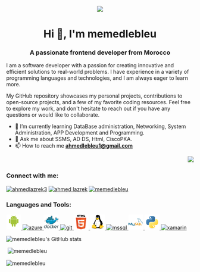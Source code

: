 <p align="center">
  <img src="https://upload.wikimedia.org/wikipedia/commons/2/20/Matrix_Digital_rain_banner.gif">
</p>

<h1 align="center">Hi 👋, I'm memedlebleu</h1>
<h3 align="center">A passionate frontend developer from Morocco</h3>

I am a software developer with a passion for creating innovative and efficient solutions to real-world problems.
I have experience in a variety of programming languages and technologies, and I am always eager to learn more.

My GitHub repository showcases my personal projects, contributions to open-source projects, and a few of my favorite coding resources.
Feel free to explore my work, and don't hesitate to reach out if you have any questions or would like to collaborate.

- 🌱 I’m currently learning DataBase administration, Networking, System Administration, APP Development and Programming.
- 💬 Ask me about SSMS, AD DS, Html, CiscoPKA.
- 📫 How to reach me **ahmedlebleu1@gmail.com**

<p align="right">
  <img src="https://user-images.githubusercontent.com/55389276/140866485-8fb1c876-9a8f-4d6a-98dc-08c4981eaf70.gif"/>
</p>

<h3 align="left">Connect with me:</h3>
<p align="left">
<a href="https://twitter.com/ahmedlazrek3" target="blank"><img align="center" src="https://raw.githubusercontent.com/rahuldkjain/github-profile-readme-generator/master/src/images/icons/Social/twitter.svg" alt="ahmedlazrek3" height="30" width="40" /></a>
<a href="https://fb.com/ahmed lazrek" target="blank"><img align="center" src="https://raw.githubusercontent.com/rahuldkjain/github-profile-readme-generator/master/src/images/icons/Social/facebook.svg" alt="ahmed lazrek" height="30" width="40" /></a>
<a href="https://instagram.com/memedlebleu" target="blank"><img align="center" src="https://raw.githubusercontent.com/rahuldkjain/github-profile-readme-generator/master/src/images/icons/Social/instagram.svg" alt="memedlebleu" height="30" width="40" /></a>
</p>

<h3 align="left">Languages and Tools:</h3>
<p align="left"> <a href="https://developer.android.com" target="_blank" rel="noreferrer"> <img src="https://raw.githubusercontent.com/devicons/devicon/master/icons/android/android-original-wordmark.svg" alt="android" width="40" height="40"/> </a> <a href="https://azure.microsoft.com/en-in/" target="_blank" rel="noreferrer"> <img src="https://www.vectorlogo.zone/logos/microsoft_azure/microsoft_azure-icon.svg" alt="azure" width="40" height="40"/> </a> <a href="https://www.docker.com/" target="_blank" rel="noreferrer"> <img src="https://raw.githubusercontent.com/devicons/devicon/master/icons/docker/docker-original-wordmark.svg" alt="docker" width="40" height="40"/> </a> <a href="https://git-scm.com/" target="_blank" rel="noreferrer"> <img src="https://www.vectorlogo.zone/logos/git-scm/git-scm-icon.svg" alt="git" width="40" height="40"/> </a> <a href="https://www.w3.org/html/" target="_blank" rel="noreferrer"> <img src="https://raw.githubusercontent.com/devicons/devicon/master/icons/html5/html5-original-wordmark.svg" alt="html5" width="40" height="40"/> </a> <a href="https://www.linux.org/" target="_blank" rel="noreferrer"> <img src="https://raw.githubusercontent.com/devicons/devicon/master/icons/linux/linux-original.svg" alt="linux" width="40" height="40"/> </a> <a href="https://www.microsoft.com/en-us/sql-server" target="_blank" rel="noreferrer"> <img src="https://www.svgrepo.com/show/303229/microsoft-sql-server-logo.svg" alt="mssql" width="40" height="40"/> </a> <a href="https://www.mysql.com/" target="_blank" rel="noreferrer"> <img src="https://raw.githubusercontent.com/devicons/devicon/master/icons/mysql/mysql-original-wordmark.svg" alt="mysql" width="40" height="40"/> </a> <a href="https://www.python.org" target="_blank" rel="noreferrer"> <img src="https://raw.githubusercontent.com/devicons/devicon/master/icons/python/python-original.svg" alt="python" width="40" height="40"/> </a> <a href="https://dotnet.microsoft.com/apps/xamarin" target="_blank" rel="noreferrer"> <img src="https://raw.githubusercontent.com/detain/svg-logos/780f25886640cef088af994181646db2f6b1a3f8/svg/xamarin.svg" alt="xamarin" width="40" height="40"/> </a> </p>

![memedlebleu's GitHub stats](https://github-readme-stats.vercel.app/api?username=memedlebleu&show_icons=true&theme=transparent)

<p>&nbsp;<img align="center" src="https://github-readme-stats.vercel.app/api?username=memedlebleu&show_icons=true&locale=en" alt="memedlebleu" /></p>


<p><img align="center" src="https://github-readme-streak-stats.herokuapp.com/?user=memedlebleu&" alt="memedlebleu" /></p>

